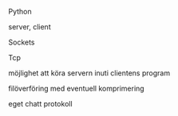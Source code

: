 Python 

server, client

Sockets 

Tcp

möjlighet att köra servern inuti clientens program

filöverföring med eventuell komprimering 

eget chatt protokoll 
